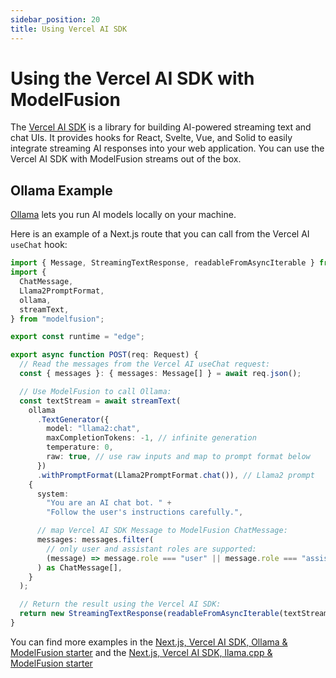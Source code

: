 ```yaml
---
sidebar_position: 20
title: Using Vercel AI SDK
---
```


# Using the Vercel AI SDK with ModelFusion

The [Vercel AI SDK](https://github.com/vercel/ai) is a library for building AI-powered streaming text and chat UIs. It provides hooks for React, Svelte, Vue, and Solid to easily integrate streaming AI responses into your web application. You can use the Vercel AI SDK with ModelFusion streams out of the box.

## Ollama Example

[Ollama](https://ollama.ai/) lets you run AI models locally on your machine.

Here is an example of a Next.js route that you can call from the Vercel AI `useChat` hook:

```ts
import { Message, StreamingTextResponse, readableFromAsyncIterable } from "ai";
import {
  ChatMessage,
  Llama2PromptFormat,
  ollama,
  streamText,
} from "modelfusion";

export const runtime = "edge";

export async function POST(req: Request) {
  // Read the messages from the Vercel AI useChat request:
  const { messages }: { messages: Message[] } = await req.json();

  // Use ModelFusion to call Ollama:
  const textStream = await streamText(
    ollama
      .TextGenerator({
        model: "llama2:chat",
        maxCompletionTokens: -1, // infinite generation
        temperature: 0,
        raw: true, // use raw inputs and map to prompt format below
      })
      .withPromptFormat(Llama2PromptFormat.chat()), // Llama2 prompt
    {
      system:
        "You are an AI chat bot. " +
        "Follow the user's instructions carefully.",

      // map Vercel AI SDK Message to ModelFusion ChatMessage:
      messages: messages.filter(
        // only user and assistant roles are supported:
        (message) => message.role === "user" || message.role === "assistant"
      ) as ChatMessage[],
    }
  );

  // Return the result using the Vercel AI SDK:
  return new StreamingTextResponse(readableFromAsyncIterable(textStream));
}
```

You can find more examples in the [Next.js, Vercel AI SDK, Ollama & ModelFusion starter](https://github.com/lgrammel/modelfusion-ollama-nextjs-starter) and the [Next.js, Vercel AI SDK, llama.cpp & ModelFusion starter](https://github.com/lgrammel/modelfusion-llamacpp-nextjs-starter)
